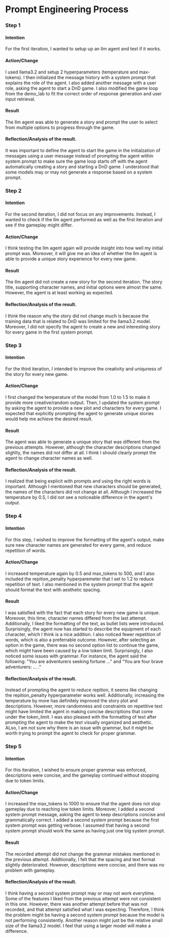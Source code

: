 # Prompt Engineering Process

### Step 1
#### Intention
For the first iteration, I wanted to setup up an llm agent and test if it works.

#### Action/Change
I used llama3.2 and setup 2 hyperparameters (temperature and max-tokens). I then initialized the message history with a system prompt that explains the role of the agent. I also added another message with a user role, asking the agent to start a DnD game. I also modified the game loop from the demo_lab to fit the correct order of response generation and user input retrieval.

#### Result
The llm agent was able to generate a story and prompt the user to select from multiple options to progress through the game.

#### Reflection/Analysis of the result. 
It was important to define the agent to start the game in the initialzation of messages using a user message instead of prompting the agent within system prompt to make sure the game loop starts off with the agent automatically creating a story and starting a DnD game. I understood that some models may or may not generate a response based on a system prompt.



### Step 2
#### Intention
For the second iteration, I did not focus on any improvements. Instead, I wanted to check if the llm agent performed as well as the first iteration and see if the gameplay might differ.

#### Action/Change
I think testing the llm agent again will provide insight into how well my initial prompt was. Moreover, it will give me an idea of whether the llm agent is able to provide a unique story experience for every new game.

#### Result
The llm agent did not create a new story for the second iteration. The story title, supporting character names, and initial options were almost the same. However, the agent is at least working as expected.

#### Reflection/Analysis of the result. 
I think the reason why the story did not change much is because the training data that is related to DnD was limited for the llama3.2 model. Moreover, I did not specify the agent to create a new and interesting story for every game in the first system prompt.



### Step 3
#### Intention
For the third iteration, I intended to improve the creativity and uniquness of the story for every new game.

#### Action/Change
I first changed the temperature of the model from 1.0 to 1.5 to make it provide more creative/random output. Then, I updated the system prompt by asking the agent to provide a new plot and characters for every game. I expected that explicitly prompting the agent to generate unique stories would help me achieve the desired result.

#### Result
The agent was able to generate a unique story that was different from the previous attempts. However, although the character descriptions changed slighlty, the names did not differ at all. I think I should clearly prompt the agent to change character names as well.

#### Reflection/Analysis of the result. 
I realized that being explicit with prompts and using the right words is important. Although I mentioned that new characters should be generated, the names of the characters did not change at all. Although I increased the temperature by 0.5, I did not see a noticeable difference in the agent's output.



### Step 4
#### Intention
For this step, I wished to improve the formatting of the agent's output, make sure new character names are generated for every game, and reduce repetition of words.

#### Action/Change
I increased temperature again by 0.5 and max_tokens to 500, and I also included the repition_penalty hyperparemeter that I set to 1.2 to reduce repetition of text. I also mentioned in the system prompt that the agent should format the text with aesthetic spacing.

#### Result
I was satisfied with the fact that each story for every new game is unique. Moreover, this time, character names differed from the last attempt. Additionally, I liked the formatting of the text, as bullet lists were introduced. Surprisingly, the agent now has started to describe the equipment of each character, which I think is a nice addition. I also noticed fewer repetition of words, which is also a preferrable outcome. However, after selecting an option in the game, there was no second option list to continue the game, which might have been caused by a low token limit. Surprisingly, I also noticed some issues with grammar. For instance, the agent said the following: "You are adventurers seeking fortune ..." and "You are four brave adventurers: ... ."  

#### Reflection/Analysis of the result. 
Instead of prompting the agent to reduce repition, it seems like changing the repition_penalty hyperparameter works well. Additionally, increasing the temperature by more has definitely improved the story plot and descriptions. However, more randomness and constraints on repetitive text might have limited the agent in making concise descriptions that come under the token_limit. I was also pleased with the formatting of text after prompting the agent to make the text visually organized and aesthetic. ALso, I am not sure why there is an issue with grammar, but it might be worth trying to prompt the agent to check for proper grammar.



### Step 5
#### Intention
For this iteration, I wished to ensure proper grammar was enforced, descriptions were concise, and the gameplay continued without stopping due to token limits.

#### Action/Change
I increased the max_tokens to 1000 to ensure that the agent does not stop gameplay due to reaching low token limits. Moreover, I added a second system prompt message, asking the agent to keep descriptions concise and grammatically correct. I added a second system prompt because the first system prompt was getting verbose. I assumed that having a second system prompt should work the same as having just one big system prompt.

#### Result
The recorded attempt did not change the grammar mistakes mentioned in the previous attempt. Additionally, I felt that the spacing and text format slightly deteriorated. However, descriptions were concise, and there was no problem with gameplay. 

#### Reflection/Analysis of the result. 
I think having a second system prompt may or may not work everytime. Some of the features I liked from the previous attempt were not consistent in this one. However, there was another attempt before that was not recorded, and that attempt satisfied what I was expecting. Therefore, I think the problem might be having a second system prompt because the model is not performing consistently. Another reason might just be the relative small size of the llama3.2 model. I feel that using a larger model will make a difference.